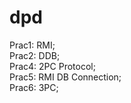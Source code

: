 # dpd
Prac1: RMI;  
Prac2: DDB;     
Prac4: 2PC Protocol;         
Prac5: RMI DB Connection;      
Prac6: 3PC;
